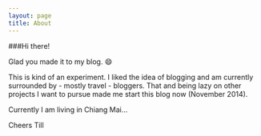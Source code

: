 ```yaml
---
layout: page
title: About
---
```


###Hi there!

Glad you made it to my blog. :smile:

This is kind of an experiment. I liked the idea of blogging and am currently surrounded by - mostly travel - bloggers. That and being lazy on other projects I want to pursue made me start this blog now (November 2014). 

Currently I am living in Chiang Mai...

Cheers
Till